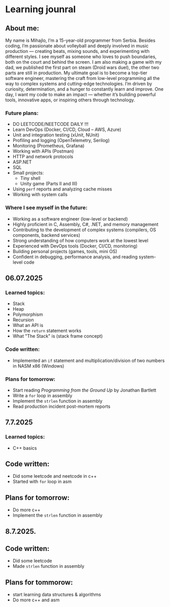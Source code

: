 # Learning jounral

## About me:
My name is Mihajlo, I’m a 15-year-old programmer from Serbia. Besides coding, I’m passionate about volleyball and deeply involved in music production — creating beats, mixing sounds, and experimenting with different styles. I see myself as someone who loves to push boundaries, both on the court and behind the screen. I am also making a game with my dad, we published the first part on steam (Droid wars duel), the other two parts are still in production.
My ultimate goal is to become a top-tier software engineer, mastering the craft from low-level programming all the way to complex systems and cutting-edge technologies. I’m driven by curiosity, determination, and a hunger to constantly learn and improve. One day, I want my code to make an impact — whether it’s building powerful tools, innovative apps, or inspiring others through technology.

### Future plans:
- DO LEETCODE/NEETCODE DAILY !!!
- Learn DevOps (Docker, CI/CD, Cloud – AWS, Azure)
- Unit and integration testing (xUnit, NUnit)
- Profiling and logging (OpenTelemetry, Serilog)
- Monitoring (Prometheus, Grafana)
- Working with APIs (Postman)
- HTTP and network protocols
- ASP.NET
- SQL
- Small projects:
  - Tiny shell
  - Unity game (Parts II and III)
- Using `perf` reports and analyzing cache misses
- Working with system calls

### Where I see myself in the future:
- Working as a software engineer (low-level or backend)
- Highly proficient in C, Assembly, C#, .NET, and memory management
- Contributing to the development of complex systems (compilers, OS components, backend services)
- Strong understanding of how computers work at the lowest level
- Experienced with DevOps tools (Docker, CI/CD, monitoring)
- Building personal projects (games, tools, mini OS)
- Confident in debugging, performance analysis, and reading system-level code

## 06.07.2025

### Learned topics:
- Stack
- Heap
- Polymorphism
- Recursion
- What an API is
- How the `return` statement works
- What "The Stack" is (stack frame concept)

### Code written:
- Implemented an `if` statement and multiplication/division of two numbers in NASM x86 (Windows)

### Plans for tomorrow:
- Start reading *Programming from the Ground Up* by Jonathan Bartlett
- Write a `for` loop in assembly
- Implement the `strlen` function in assembly
- Read production incident post-mortem reports

## 7.7.2025

### Learned topics:
- C++ basics

## Code written:
- Did some leetcode and neetcode in c++
- Started with `for` loop in asm

## Plans for tomorrow:
- Do more c++ 
- Implement the `strlen` function in assembly

## 8.7.2025.

## Code written:
- Did some leetcode
- Made `strlen` function in assembly

## Plans for tommorow:
- start learning data structures & algorithms
- Do more c++ and asm

